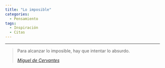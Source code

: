 ```yaml
---
title: "Lo imposible"
categories:
  - Pensamiento
tags:
  - Inspiración
  - Citas
---
```


---

> Para alcanzar lo imposible, hay que intentar lo absurdo.
> 
> <cite><a href="https://www.brainyquote.com/quotes/miguel_de_cervantes_161973?src=t_impossible">Miguel de Cervantes</a></cite>